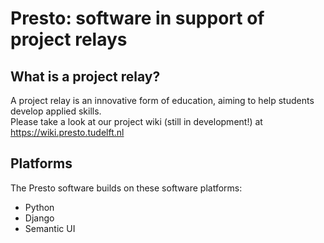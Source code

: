 # Presto: software in support of project relays

## What is a project relay?
A project relay is an innovative form of education, aiming to help students develop applied skills.    
Please take a look at our project wiki (still in development!) at https://wiki.presto.tudelft.nl

## Platforms
The Presto software builds on these software platforms:

* Python
* Django
* Semantic UI
